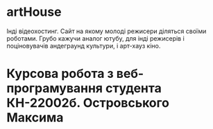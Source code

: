 # artHouse
Інді відеохостинг. Сайт на якому молоді режисери діляться своїми роботами. Грубо кажучи аналог ютубу, для інді режисерів і поціновувачів андеграунд культури, і арт-хауз кіно.

# Курсова робота з веб-програмування студента КН-22002б. Островського Максима
